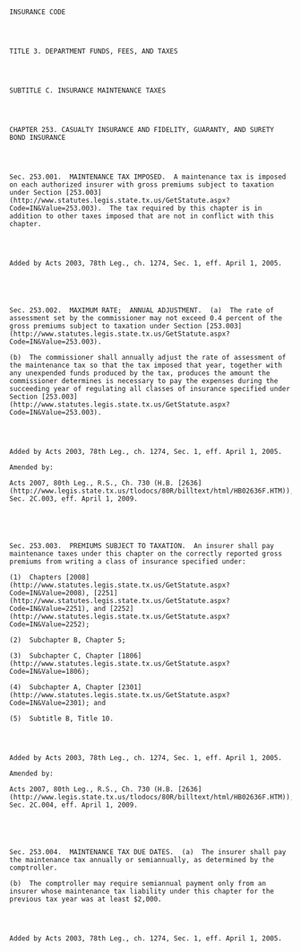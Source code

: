 ﻿
    
    
    	
    					
    
    
    INSURANCE CODE
    
      
    
    
    TITLE 3. DEPARTMENT FUNDS, FEES, AND TAXES
    
      
    
    
    SUBTITLE C. INSURANCE MAINTENANCE TAXES
    
      
    
    
    CHAPTER 253. CASUALTY INSURANCE AND FIDELITY, GUARANTY, AND SURETY BOND INSURANCE
    
      
    
    
    Sec. 253.001.  MAINTENANCE TAX IMPOSED.  A maintenance tax is imposed on each authorized insurer with gross premiums subject to taxation under Section [253.003](http://www.statutes.legis.state.tx.us/GetStatute.aspx?Code=IN&Value=253.003).  The tax required by this chapter is in addition to other taxes imposed that are not in conflict with this chapter.
    
    
    
    
    Added by Acts 2003, 78th Leg., ch. 1274, Sec. 1, eff. April 1, 2005.
    
    
    
    
    
    Sec. 253.002.  MAXIMUM RATE;  ANNUAL ADJUSTMENT.  (a)  The rate of assessment set by the commissioner may not exceed 0.4 percent of the gross premiums subject to taxation under Section [253.003](http://www.statutes.legis.state.tx.us/GetStatute.aspx?Code=IN&Value=253.003).
    
    (b)  The commissioner shall annually adjust the rate of assessment of the maintenance tax so that the tax imposed that year, together with any unexpended funds produced by the tax, produces the amount the commissioner determines is necessary to pay the expenses during the succeeding year of regulating all classes of insurance specified under Section [253.003](http://www.statutes.legis.state.tx.us/GetStatute.aspx?Code=IN&Value=253.003).
    
    
    
    
    Added by Acts 2003, 78th Leg., ch. 1274, Sec. 1, eff. April 1, 2005.
    
    Amended by: 
    
    Acts 2007, 80th Leg., R.S., Ch. 730 (H.B. [2636](http://www.legis.state.tx.us/tlodocs/80R/billtext/html/HB02636F.HTM)), Sec. 2C.003, eff. April 1, 2009.
    
    
    
    
    
    Sec. 253.003.  PREMIUMS SUBJECT TO TAXATION.  An insurer shall pay maintenance taxes under this chapter on the correctly reported gross premiums from writing a class of insurance specified under:
    
    (1)  Chapters [2008](http://www.statutes.legis.state.tx.us/GetStatute.aspx?Code=IN&Value=2008), [2251](http://www.statutes.legis.state.tx.us/GetStatute.aspx?Code=IN&Value=2251), and [2252](http://www.statutes.legis.state.tx.us/GetStatute.aspx?Code=IN&Value=2252);
    
    (2)  Subchapter B, Chapter 5;
    
    (3)  Subchapter C, Chapter [1806](http://www.statutes.legis.state.tx.us/GetStatute.aspx?Code=IN&Value=1806);
    
    (4)  Subchapter A, Chapter [2301](http://www.statutes.legis.state.tx.us/GetStatute.aspx?Code=IN&Value=2301); and
    
    (5)  Subtitle B, Title 10.
    
    
    
    
    Added by Acts 2003, 78th Leg., ch. 1274, Sec. 1, eff. April 1, 2005.
    
    Amended by: 
    
    Acts 2007, 80th Leg., R.S., Ch. 730 (H.B. [2636](http://www.legis.state.tx.us/tlodocs/80R/billtext/html/HB02636F.HTM)), Sec. 2C.004, eff. April 1, 2009.
    
    
    
    
    
    Sec. 253.004.  MAINTENANCE TAX DUE DATES.  (a)  The insurer shall pay the maintenance tax annually or semiannually, as determined by the comptroller.
    
    (b)  The comptroller may require semiannual payment only from an insurer whose maintenance tax liability under this chapter for the previous tax year was at least $2,000.
    
    
    
    
    Added by Acts 2003, 78th Leg., ch. 1274, Sec. 1, eff. April 1, 2005.
    
    
    
    
    				
